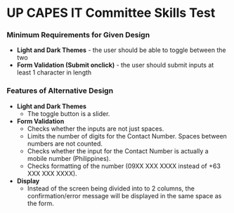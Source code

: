 # UP CAPES IT Committee Skills Test
### Minimum Requirements for Given Design
- **Light and Dark Themes** - the user should be able to toggle between the two
- **Form Validation (Submit onclick)** - the user should submit inputs at least 1 character in length

### Features of Alternative Design
- **Light and Dark Themes**
  - The toggle button is a slider.
- **Form Validation**
  - Checks whether the inputs are not just spaces.
  - Limits the number of digits for the Contact Number. Spaces between numbers are not counted.
  - Checks whether the input for the Contact Number is actually a mobile number (Philippines).
  - Checks formatting of the number (09XX XXX XXXX instead of +63 XXX XXX XXXX).
- **Display**
  - Instead of the screen being divided into to 2 columns, the confirmation/error message will be displayed in the same space as the form.
